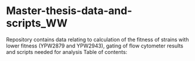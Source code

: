 # Master-thesis-data-and-scripts_WW
Repository contains data relating to calculation of the fitness of strains with lower fitness (YPW2879 and YPW2943), gating of flow cytometer results and scripts needed for analysis
Table of contents:
